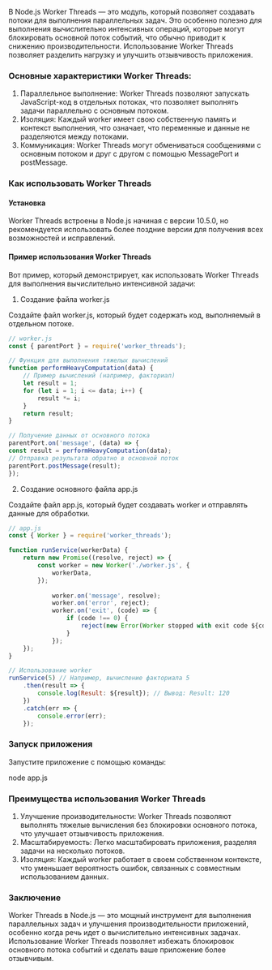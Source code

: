 В Node.js Worker Threads — это модуль, который позволяет создавать потоки для выполнения параллельных задач. Это особенно полезно для выполнения вычислительно интенсивных операций, которые могут блокировать основной поток событий, что обычно приводит к снижению производительности. Использование Worker Threads позволяет разделить нагрузку и улучшить отзывчивость приложения.

### Основные характеристики Worker Threads:

1. Параллельное выполнение: Worker Threads позволяют запускать JavaScript-код в отдельных потоках, что позволяет выполнять задачи параллельно с основным потоком.
2. Изоляция: Каждый worker имеет свою собственную память и контекст выполнения, что означает, что переменные и данные не разделяются между потоками.
3. Коммуникация: Worker Threads могут обмениваться сообщениями с основным потоком и друг с другом с помощью MessagePort и postMessage.

### Как использовать Worker Threads

#### Установка

Worker Threads встроены в Node.js начиная с версии 10.5.0, но рекомендуется использовать более поздние версии для получения всех возможностей и исправлений.

#### Пример использования Worker Threads

Вот пример, который демонстрирует, как использовать Worker Threads для выполнения вычислительно интенсивной задачи:

1. Создание файла worker.js

Создайте файл worker.js, который будет содержать код, выполняемый в отдельном потоке.

```js
// worker.js
const { parentPort } = require('worker_threads');

// Функция для выполнения тяжелых вычислений
function performHeavyComputation(data) {
    // Пример вычислений (например, факториал)
    let result = 1;
    for (let i = 1; i <= data; i++) {
        result *= i;
    }
    return result;
}

// Получение данных от основного потока
parentPort.on('message', (data) => {
const result = performHeavyComputation(data);
// Отправка результата обратно в основной поток
parentPort.postMessage(result);
});
```


2. Создание основного файла app.js

Создайте файл app.js, который будет создавать worker и отправлять данные для обработки.

```js
// app.js
const { Worker } = require('worker_threads');

function runService(workerData) {
    return new Promise((resolve, reject) => {
        const worker = new Worker('./worker.js', {
            workerData,
        });
    
            worker.on('message', resolve);
            worker.on('error', reject);
            worker.on('exit', (code) => {
                if (code !== 0) {
                    reject(new Error(Worker stopped with exit code ${code}));
                }
            });
    });
}

// Использование worker
runService(5) // Например, вычисление факториала 5
    .then(result => {
        console.log(Result: ${result}); // Вывод: Result: 120
    })
    .catch(err => {
        console.error(err);
    });
```


### Запуск приложения

Запустите приложение с помощью команды:

node app.js


### Преимущества использования Worker Threads

1. Улучшение производительности: Worker Threads позволяют выполнять тяжелые вычисления без блокировки основного потока, что улучшает отзывчивость приложения.
2. Масштабируемость: Легко масштабировать приложения, разделяя задачи на несколько потоков.
3. Изоляция: Каждый worker работает в своем собственном контексте, что уменьшает вероятность ошибок, связанных с совместным использованием данных.

### Заключение

Worker Threads в Node.js — это мощный инструмент для выполнения параллельных задач и улучшения производительности приложений, особенно когда речь идет о вычислительно интенсивных задачах. Использование Worker Threads позволяет избежать блокировок основного потока событий и сделать ваше приложение более отзывчивым. 